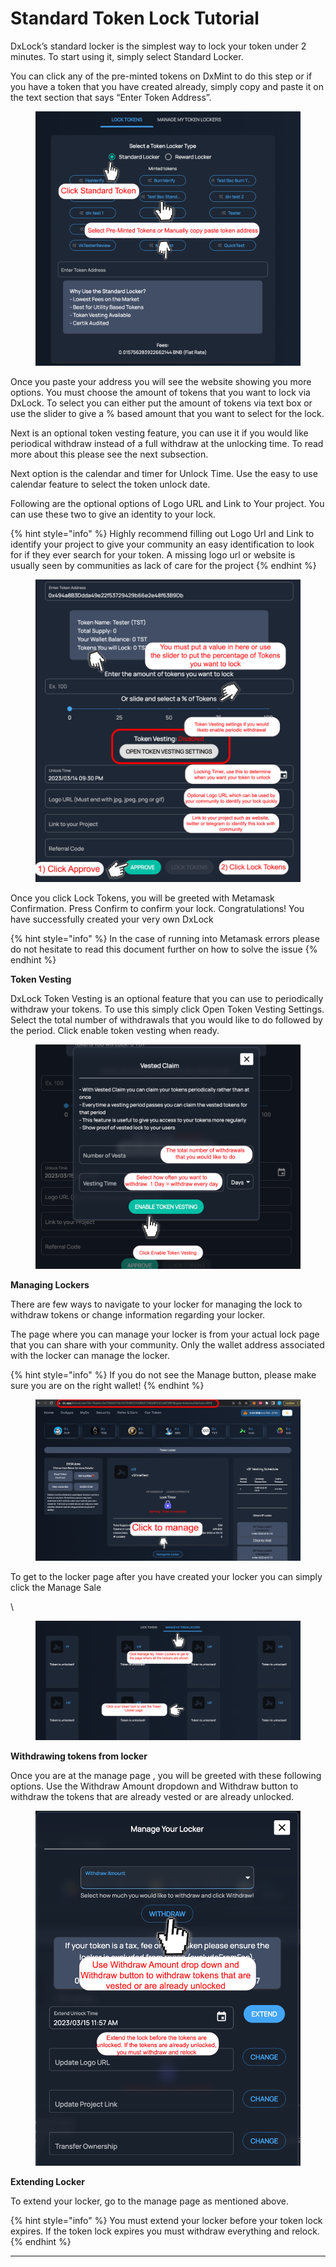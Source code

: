 # Standard Token Lock Tutorial

DxLock’s standard locker is the simplest way to lock your token under 2 minutes. To start using it, simply select Standard Locker.

You can click any of the pre-minted tokens on DxMint to do this step or if you have a token that you have created already, simply copy and paste it on the text section that says “Enter Token Address”.

<figure><img src="../../../.gitbook/assets/image (44).png" alt=""><figcaption></figcaption></figure>

Once you paste your address you will see the website showing you more options. You must choose the amount of tokens that you want to lock via DxLock. To select you can either put the amount of tokens via text box or use the slider to give a % based amount that you want to select for the lock.

Next is an optional token vesting feature, you can use it if you would like periodical withdraw instead of a full withdraw at the unlocking time. To read more about this please see the next subsection.

Next option is the calendar and timer for Unlock Time. Use the easy to use calendar feature to select the token unlock date.

Following are the optional options of Logo URL and Link to Your project. You can use these two to give an identity to your lock.

{% hint style="info" %}
Highly recommend filling out Logo Url and Link to identify your project to give your community an easy identification to look for if they ever search for your token. A missing logo url or website is usually seen by communities as lack of care for the project
{% endhint %}

<figure><img src="../../../.gitbook/assets/image (7).png" alt=""><figcaption></figcaption></figure>

Once you click Lock Tokens, you will be greeted with Metamask Confirmation. Press Confirm to confirm your lock. Congratulations! You have successfully created your very own DxLock

{% hint style="info" %}
In the case of running into Metamask errors please do not hesitate to read this document further on how to solve the issue
{% endhint %}

**Token Vesting**

DxLock Token Vesting is an optional feature that you can use to periodically withdraw your tokens. To use this simply click Open Token Vesting Settings. Select the total number of withdrawals that you would like to do followed by the period. Click enable token vesting when ready.

<figure><img src="../../../.gitbook/assets/image (3) (2).png" alt=""><figcaption></figcaption></figure>



**Managing Lockers**

There are few ways to navigate to your locker for managing the lock to withdraw tokens or change information regarding your locker.

&#x20;

The page where you can manage your locker is from your actual lock page that you can share with your community. Only the wallet address associated with the locker can manage the locker.



{% hint style="info" %}
If you do not see the Manage button, please make sure you are on the right wallet!
{% endhint %}

<figure><img src="../../../.gitbook/assets/image (62).png" alt=""><figcaption></figcaption></figure>

To get to the locker page after you have created your locker you can simply click the Manage Sale

\


<figure><img src="../../../.gitbook/assets/image (36).png" alt=""><figcaption></figcaption></figure>

**Withdrawing tokens from locker**

Once you are at the manage page , you will be greeted with these following options. Use the Withdraw Amount dropdown and Withdraw button to withdraw the tokens that are already vested or are already unlocked.



<figure><img src="../../../.gitbook/assets/image (5) (2).png" alt=""><figcaption></figcaption></figure>

**Extending Locker**

To extend your locker, go to the manage page as mentioned above.

{% hint style="info" %}
You must extend your locker before your token lock expires. If the token lock expires you must withdraw everything and relock.
{% endhint %}

****

